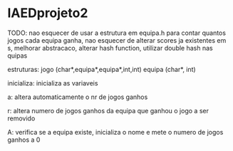 # IAEDprojeto2

TODO:
    nao esquecer de usar a estrutura em equipa.h para contar quantos jogos cada equipa ganha,
    nao esquecer de alterar scores ja existentes em s,
    melhorar abstracaco,
    alterar hash function,
    utilizar double hash nas quipas

estruturas:
    jogo (char*,equipa*,equipa*,int,int)
    equipa (char*, int)

inicializa:
    inicializa as variaveis

a:
    altera automaticamente o nr de jogos ganhos

r:
    altera numero de jogos ganhos da equipa que ganhou o jogo a ser removido

A:
    verifica se a equipa existe,
    inicializa o nome e mete o numero de jogos ganhos a 0



